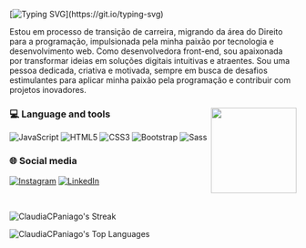 [![Typing SVG](https://readme-typing-svg.demolab.com?font=Fira+Code&weight=500&pause=1000&color=973FCD&random=false&width=435&lines=Ol%C3%A1!+Meu+nome+%C3%A9+Cl%C3%A1udia+Paniago!)](https://git.io/typing-svg)
<p>Estou em processo de transição de carreira, migrando da área do Direito para a programação, impulsionada pela minha paixão por tecnologia e desenvolvimento web. Como desenvolvedora front-end, sou apaixonada por transformar ideias em soluções digitais intuitivas e atraentes. Sou uma pessoa dedicada, criativa e motivada, sempre em busca de desafios estimulantes para aplicar minha paixão pela programação e contribuir com projetos inovadores.</p>

###

<img align="right" height="150" src="https://i.imgflip.com/65efzo.gif"  />

###

<h3 align="left"> 💻 Language and tools</h3>

![JavaScript](https://img.shields.io/badge/javascript-%23323330.svg?style=for-the-badge&logo=javascript&logoColor=%23F7DF1E) ![HTML5](https://img.shields.io/badge/html5-%23E34F26.svg?style=for-the-badge&logo=html5&logoColor=white) ![CSS3](https://img.shields.io/badge/css3-%231572B6.svg?style=for-the-badge&logo=css3&logoColor=white) ![Bootstrap](https://img.shields.io/badge/Bootstrap-563D7C?style=for-the-badge&logo=bootstrap&logoColor=white) ![Sass](https://img.shields.io/badge/Sass-CC6699?style=for-the-badge&logo=sass&logoColor=white)
  

###

<h3 align="left"> 🌐 Social media</h3
                                    
                                
[![Instagram](https://img.shields.io/badge/Instagram-%23E4405F.svg?logo=Instagram&logoColor=white)](https://www.instagram.com/claudiapaniago) [![LinkedIn](https://img.shields.io/badge/LinkedIn-%230077B5.svg?logo=linkedin&logoColor=white)](https://www.linkedin.com/in/cl%C3%A1udia-paniago-35326294) 

<br>

![ClaudiaCPaniago's Streak](https://github-readme-streak-stats.herokuapp.com/?user=ClaudiaCPaniago&theme=radical&hide_border=true)


![ClaudiaCPaniago's Top Languages](https://github-readme-stats.vercel.app/api/top-langs/?username=ClaudiaCPaniago&theme=radical&show_icons=true&hide_border=true&layout=compact)


